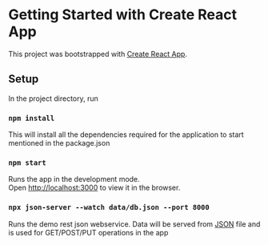 # Getting Started with Create React App

This project was bootstrapped with [Create React App](https://github.com/facebook/create-react-app).

## Setup

In the project directory, run

### `npm install`

This will install all the dependencies required for the application to start mentioned in the package.json

### `npm start`

Runs the app in the development mode.\
Open [http://localhost:3000](http://localhost:3000) to view it in the browser.

### `npx json-server --watch data/db.json --port 8000`

Runs the demo rest json webservice. Data will be served from [JSON](./data/db.json) file and is used for GET/POST/PUT operations in the app
